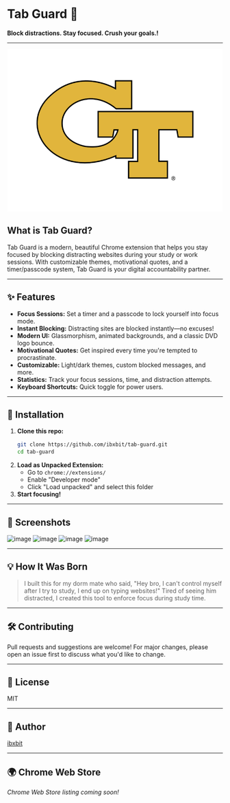  # Tab Guard 🔐 
 
**Block distractions. Stay focused. Crush your goals.!**  
                
---              
              
![Tab Guard Logo](assets/tab-guard-logo.png)         
      
## What is Tab Guard?  
Tab Guard is a modern, beautiful Chrome extension that helps you stay focused by blocking distracting websites during your study or work sessions. With customizable themes, motivational quotes, and a timer/passcode system, Tab Guard is your digital accountability partner.         
                            
---                                             
       
## ✨ Features                                          
- **Focus Sessions:** Set a timer and a passcode to lock yourself into focus mode.                                              
- **Instant Blocking:** Distracting sites are blocked instantly—no excuses!                                           
- **Modern UI:** Glassmorphism, animated backgrounds, and a classic DVD logo bounce.                 
- **Motivational Quotes:** Get inspired every time you're tempted to procrastinate.                 
- **Customizable:** Light/dark themes, custom blocked messages, and more.                                  
- **Statistics:** Track your focus sessions, time, and distraction attempts.                                        
- **Keyboard Shortcuts:** Quick toggle for power users.                           
                         
---                 
   
                      
                 
## 🚀 Installation      
1. **Clone this repo:**     
   ```bash  
   git clone https://github.com/ibxbit/tab-guard.git    
   cd tab-guard   
   ```
2. **Load as Unpacked Extension:**
   - Go to `chrome://extensions/`
   - Enable "Developer mode"
   - Click "Load unpacked" and select this folder
3. **Start focusing!**

---

## 📸 Screenshots
![image](https://github.com/user-attachments/assets/d269cbd9-06c6-4d85-9636-560894b2640a) 
![image](https://github.com/user-attachments/assets/e1bd22b3-7dbb-46cf-97c1-4cc4371e3e4e)
![image](https://github.com/user-attachments/assets/ca94637d-2216-4274-9c1f-cb78446b0737)
![image](https://github.com/user-attachments/assets/dcd55868-e5d7-4c89-a6cb-915745d6d231)



---

## 💡 How It Was Born
> I built this for my dorm mate who said, "Hey bro, I can't control myself after I try to study, I end up on typing websites!" Tired of seeing him distracted, I created this tool to enforce focus during study time.

--- 

## 🛠️ Contributing 
Pull requests and suggestions are welcome! For major changes, please open an issue first to discuss what you'd like to change.

---

## 📄 License
MIT

---

## 👤 Author
[ibxbit](https://github.com/ibxbit)

---

## 🌍 Chrome Web Store
_Chrome Web Store listing coming soon!_
